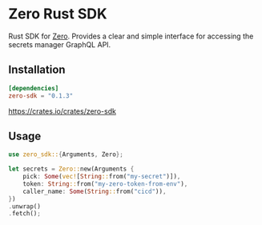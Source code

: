# Zero Rust SDK
Rust SDK for [Zero](https://tryzero.com). Provides a clear and simple interface for accessing the secrets manager GraphQL API.

## Installation
```toml
[dependencies]
zero-sdk = "0.1.3"
```
https://crates.io/crates/zero-sdk

## Usage
```rust
use zero_sdk::{Arguments, Zero};

let secrets = Zero::new(Arguments {
    pick: Some(vec![String::from("my-secret")]),
    token: String::from("my-zero-token-from-env"),
    caller_name: Some(String::from("cicd")),
})
.unwrap()
.fetch();
```
